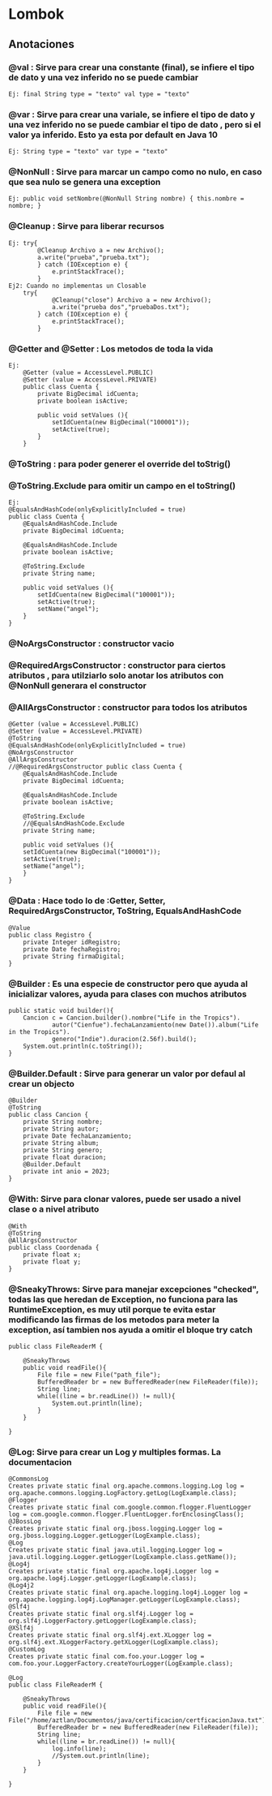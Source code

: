 # Lombok

## Anotaciones 

### @val : Sirve para crear una constante (final), se infiere el tipo de dato y una vez inferido no se puede cambiar 
    Ej: final String type = "texto" val type = "texto" 

### @var : Sirve para crear una variale, se infiere el tipo de dato y una vez inferido no se puede cambiar el tipo de dato , pero si el valor ya inferido. Esto ya esta por default en Java 10 
    Ej: String type = "texto" var type = "texto" 

### @NonNull : Sirve para marcar un campo como no nulo, en caso que sea nulo se genera una exception 
    Ej: public void setNombre(@NonNull String nombre) { this.nombre = nombre; } 

### @Cleanup : Sirve para liberar recursos 
    Ej: try{ 
            @Cleanup Archivo a = new Archivo(); 
            a.write("prueba","prueba.txt"); 
            } catch (IOException e) {
                e.printStackTrace(); 
            } 
    Ej2: Cuando no implementas un Closable 
        try{ 
                @Cleanup("close") Archivo a = new Archivo(); 
                a.write("prueba dos","pruebaDos.txt"); 
            } catch (IOException e) { 
                e.printStackTrace(); 
            } 


### @Getter and @Setter : Los metodos de toda la vida 
    Ej:
        @Getter (value = AccessLevel.PUBLIC) 
        @Setter (value = AccessLevel.PRIVATE) 
        public class Cuenta { 
            private BigDecimal idCuenta; 
            private boolean isActive;

            public void setValues (){
                setIdCuenta(new BigDecimal("100001"));
                setActive(true);
            }
        } 

### @ToString : para poder generer el override del toStrig() 
### @ToString.Exclude para omitir un campo en el toString() 
    Ej: 
    @EqualsAndHashCode(onlyExplicitlyIncluded = true) 
    public class Cuenta { 
        @EqualsAndHashCode.Include 
        private BigDecimal idCuenta;

        @EqualsAndHashCode.Include
        private boolean isActive;
    
        @ToString.Exclude
        private String name;
    
        public void setValues (){
            setIdCuenta(new BigDecimal("100001"));
            setActive(true);
            setName("angel");
        }
    }

### @NoArgsConstructor : constructor vacio 
### @RequiredArgsConstructor : constructor para ciertos atributos , para utilziarlo solo anotar los atributos con @NonNull generara el constructor 
### @AllArgsConstructor : constructor para todos los atributos 
    @Getter (value = AccessLevel.PUBLIC) 
    @Setter (value = AccessLevel.PRIVATE) 
    @ToString 
    @EqualsAndHashCode(onlyExplicitlyIncluded = true) 
    @NoArgsConstructor 
    @AllArgsConstructor 
    //@RequiredArgsConstructor public class Cuenta {
        @EqualsAndHashCode.Include
        private BigDecimal idCuenta;
        
        @EqualsAndHashCode.Include
        private boolean isActive;
        
        @ToString.Exclude
        //@EqualsAndHashCode.Exclude
        private String name;
        
        public void setValues (){
        setIdCuenta(new BigDecimal("100001"));
        setActive(true);
        setName("angel");
        }
    } 
### @Data : Hace todo lo de :Getter, Setter, RequiredArgsConstructor, ToString, EqualsAndHashCode 
    @Value
    public class Registro {
        private Integer idRegistro;
        private Date fechaRegistro;
        private String firmaDigital;
    }

### @Builder : Es una especie de constructor pero que ayuda al inicializar valores, ayuda para clases con muchos atributos
    public static void builder(){
        Cancion c = Cancion.builder().nombre("Life in the Tropics").
                autor("Cienfue").fechaLanzamiento(new Date()).album("Life in the Tropics").
                genero("Indie").duracion(2.56f).build();
        System.out.println(c.toString());
    }

### @Builder.Default : Sirve para generar un valor por defaul al crear un objecto
    @Builder
    @ToString
    public class Cancion {
        private String nombre;
        private String autor;
        private Date fechaLanzamiento;
        private String album;
        private String genero;
        private float duracion;
        @Builder.Default
        private int anio = 2023;
    }

### @With: Sirve para clonar valores, puede ser usado a nivel clase o a nivel atributo
    @With
    @ToString
    @AllArgsConstructor
    public class Coordenada {
        private float x;
        private float y;
    }

### @SneakyThrows: Sirve para manejar excepciones "checked", todas las que heredan de Exception, no funciona para las RuntimeException, es muy util porque te evita estar modificando las firmas de los metodos para meter la exception, así tambien nos ayuda a omitir el bloque try catch
    public class FileReaderM {
    
        @SneakyThrows
        public void readFile(){
            File file = new File("path_file");
            BufferedReader br = new BufferedReader(new FileReader(file));
            String line;
            while((line = br.readLine()) != null){
                System.out.println(line);
            }
        }
    
    }

### @Log: Sirve para crear un Log y multiples formas. La documentacion 
    @CommonsLog
    Creates private static final org.apache.commons.logging.Log log = org.apache.commons.logging.LogFactory.getLog(LogExample.class);
    @Flogger
    Creates private static final com.google.common.flogger.FluentLogger log = com.google.common.flogger.FluentLogger.forEnclosingClass();
    @JBossLog
    Creates private static final org.jboss.logging.Logger log = org.jboss.logging.Logger.getLogger(LogExample.class);
    @Log
    Creates private static final java.util.logging.Logger log = java.util.logging.Logger.getLogger(LogExample.class.getName());
    @Log4j
    Creates private static final org.apache.log4j.Logger log = org.apache.log4j.Logger.getLogger(LogExample.class);
    @Log4j2
    Creates private static final org.apache.logging.log4j.Logger log = org.apache.logging.log4j.LogManager.getLogger(LogExample.class);
    @Slf4j
    Creates private static final org.slf4j.Logger log = org.slf4j.LoggerFactory.getLogger(LogExample.class);
    @XSlf4j
    Creates private static final org.slf4j.ext.XLogger log = org.slf4j.ext.XLoggerFactory.getXLogger(LogExample.class);
    @CustomLog
    Creates private static final com.foo.your.Logger log = com.foo.your.LoggerFactory.createYourLogger(LogExample.class);

    @Log
    public class FileReaderM {
    
        @SneakyThrows
        public void readFile(){
            File file = new File("/home/aztlan/Documentos/java/certificacion/certficacionJava.txt");
            BufferedReader br = new BufferedReader(new FileReader(file));
            String line;
            while((line = br.readLine()) != null){
                log.info(line);
                //System.out.println(line);
            }
        }
    
    }